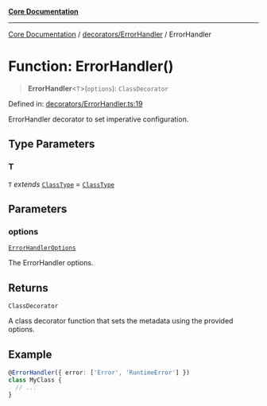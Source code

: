 [**Core Documentation**](../../../README.md)

***

[Core Documentation](../../../README.md) / [decorators/ErrorHandler](../README.md) / ErrorHandler

# Function: ErrorHandler()

> **ErrorHandler**\<`T`\>(`options`): `ClassDecorator`

Defined in: [decorators/ErrorHandler.ts:19](https://github.com/stonemjs/core/blob/65c9e07f9d264b07f6e4091fcc29046b5ca8ea45/src/decorators/ErrorHandler.ts#L19)

ErrorHandler decorator to set imperative configuration.

## Type Parameters

### T

`T` *extends* [`ClassType`](../../../declarations/type-aliases/ClassType.md) = [`ClassType`](../../../declarations/type-aliases/ClassType.md)

## Parameters

### options

[`ErrorHandlerOptions`](../../../declarations/interfaces/ErrorHandlerOptions.md)

The ErrorHandler options.

## Returns

`ClassDecorator`

A class decorator function that sets the metadata using the provided options.

## Example

```typescript
@ErrorHandler({ error: ['Error', 'RuntimeError'] })
class MyClass {
  // ...
}
```
